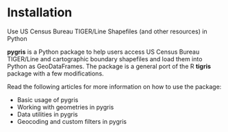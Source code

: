 # Installation

Use US Census Bureau TIGER/Line Shapefiles (and other resources) in Python

__pygris__ is a Python package to help users access US Census Bureau TIGER/Line and cartographic boundary shapefiles and load them into Python as GeoDataFrames.  The package is a general port of the R __tigris__ package with a few modifications.  

Read the following articles for more information on how to use the package:

* Basic usage of pygris
* Working with geometries in pygris
* Data utilities in pygris
* Geocoding and custom filters in pygris
